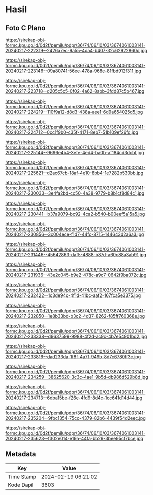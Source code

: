 # Hasil

## Foto C Plano

https://sirekap-obj-formc.kpu.go.id/0d2f/pemilu/pdpr/36/74/06/10/03/3674061003141-20240217-222319--2426a7ec-9a55-4da4-b407-32c62922860d.jpg

https://sirekap-obj-formc.kpu.go.id/0d2f/pemilu/pdpr/36/74/06/10/03/3674061003141-20240217-223146--09a80741-56ee-478a-968e-81fbd912f311.jpg

https://sirekap-obj-formc.kpu.go.id/0d2f/pemilu/pdpr/36/74/06/10/03/3674061003141-20240217-223718--d205c5c5-0f02-4a62-8abb-3fdd87c5b467.jpg

https://sirekap-obj-formc.kpu.go.id/0d2f/pemilu/pdpr/36/74/06/10/03/3674061003141-20240217-224219--110f9a12-d8d3-438a-aee1-6d9a654025d5.jpg

https://sirekap-obj-formc.kpu.go.id/0d2f/pemilu/pdpr/36/74/06/10/03/3674061003141-20240217-224712--0cc1f9b0-c35f-4171-8eb7-51b109ef26fd.jpg

https://sirekap-obj-formc.kpu.go.id/0d2f/pemilu/pdpr/36/74/06/10/03/3674061003141-20240217-225144--9696e4b4-3efe-4ed4-ba0b-af184cd3dcbf.jpg

https://sirekap-obj-formc.kpu.go.id/0d2f/pemilu/pdpr/36/74/06/10/03/3674061003141-20240217-225621--d2ac67cb-18af-4e10-8bb4-1e7282b530bb.jpg

https://sirekap-obj-formc.kpu.go.id/0d2f/pemilu/pdpr/36/74/06/10/03/3674061003141-20240217-230033--3e4fa2bd-cc50-4a38-9779-b8b1cf8d84c1.jpg

https://sirekap-obj-formc.kpu.go.id/0d2f/pemilu/pdpr/36/74/06/10/03/3674061003141-20240217-230441--b37a9079-bc92-4ca2-b540-b00eef5a15a5.jpg

https://sirekap-obj-formc.kpu.go.id/0d2f/pemilu/pdpr/36/74/06/10/03/3674061003141-20240217-230856--3c004ece-f1d7-44fc-8715-144643d2a6a3.jpg

https://sirekap-obj-formc.kpu.go.id/0d2f/pemilu/pdpr/36/74/06/10/03/3674061003141-20240217-231446--45642863-daf5-4888-b87d-a60c88a3ab91.jpg

https://sirekap-obj-formc.kpu.go.id/0d2f/pemilu/pdpr/36/74/06/10/03/3674061003141-20240217-231936--43e2c045-b9e2-478c-a9c7-0642f9ba072c.jpg

https://sirekap-obj-formc.kpu.go.id/0d2f/pemilu/pdpr/36/74/06/10/03/3674061003141-20240217-232422--1c3de94c-4f1d-41bc-aaf2-167fca5e3375.jpg

https://sirekap-obj-formc.kpu.go.id/0d2f/pemilu/pdpr/36/74/06/10/03/3674061003141-20240217-232850--1e8b33bd-b3c2-4d37-8262-f85ff760368e.jpg

https://sirekap-obj-formc.kpu.go.id/0d2f/pemilu/pdpr/36/74/06/10/03/3674061003141-20240217-233338--d9637599-9988-4f2d-ac9c-4b7e54901bd2.jpg

https://sirekap-obj-formc.kpu.go.id/0d2f/pemilu/pdpr/36/74/06/10/03/3674061003141-20240217-233816--dad233da-1f8f-4a7f-949b-8d7c6780ff3c.jpg

https://sirekap-obj-formc.kpu.go.id/0d2f/pemilu/pdpr/36/74/06/10/03/3674061003141-20240217-234259--38625620-3c3c-4ae1-9b5d-db986d529b8d.jpg

https://sirekap-obj-formc.kpu.go.id/0d2f/pemilu/pdpr/36/74/06/10/03/3674061003141-20240217-234713--6dba15be-f26e-4fd9-8d4c-1cc641d14d44.jpg

https://sirekap-obj-formc.kpu.go.id/0d2f/pemilu/pdpr/36/74/06/10/03/3674061003141-20240217-235204--9fbc1354-75cc-4379-82b6-4439f54d2eec.jpg

https://sirekap-obj-formc.kpu.go.id/0d2f/pemilu/pdpr/36/74/06/10/03/3674061003141-20240217-235623--f302e014-e19a-44fa-bb29-3bee95cf7bce.jpg


## Metadata

| Key        | Value               |
| ---------- | ------------------- |
| Time Stamp | 2024-02-19 06:21:02 |
| Kode Dapil | 3603                |



